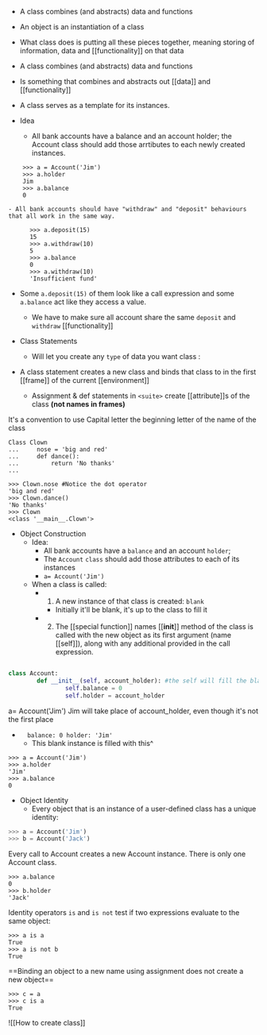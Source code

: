 - A class combines (and abstracts) data and functions
- An object is an instantiation of a class
- What class does is putting all these pieces together, meaning storing of information, data and [[functionality]] on that data
- A class combines (and abstracts) data and functions
- Is something that combines and abstracts out [[data]] and [[functionality]]

- A class serves as a template for its instances. 
- Idea 
	- All bank accounts have a balance and an account holder; the Account class should add those arrtibutes to each newly created instances.

```
    >>> a = Account('Jim')
    >>> a.holder
    Jim
    >>> a.balance
    0
```

	- All bank accounts should have "withdraw" and "deposit" behaviours that all work in the same way.

```
	  >>> a.deposit(15)
	  15
	  >>> a.withdraw(10)
	  5
	  >>> a.balance
	  0
	  >>> a.withdraw(10)
	  'Insufficient fund'
```


- Some `a.deposit(15)` of them look like a call expression and some `a.balance` act like they access a value.
  - We have to make sure all account share the same `deposit` and `withdraw` [[functionality]]

- Class Statements
  - Will let you create any `type` of data you want
    class <name>: <suite>

- A class statement creates a new class and binds that class to <name> in the first [[frame]] of the current [[environment]]
  - Assignment & def statements in `<suite>` create [[attribute]]s of the class **(not names in frames)**

It's a convention to use Capital letter
the beginning letter of the name of the class
``` shell
Class Clown
... 	nose = 'big and red'
...		def dance():
...			return 'No thanks'
...

>>> Clown.nose #Notice the dot operator
'big and red' 
>>> Clown.dance()
'No thanks'
>>> Clown
<class '__main__.Clown'>
```

- Object Construction
  - Idea:
    - All bank accounts have a `balance` and an account `holder`;
    - The `Account` `class` should add those attributes to each of its instances
    - `a= Account('Jim')`
  - When a class is called:
    - 1. A new instance of that class is created: `blank`
      - Initially it'll be blank, it's up to the class to fill it
    - 2. The [[special function]] names [[**init**]] method of the class is called with the new object as its first argument (name [[self]]), along with any additional provided in the call expression.

```python

class Account:
		def __init__(self, account_holder): #the self will fill the blank instance that is created, while creating the class
				self.balance = 0
				self.holder = account_holder
```

a= Account('Jim') Jim will take place of account_holder, even though it's not the first place

- `   balance: 0 holder: 'Jim'        `
  - This blank instance is filled with this^

```shell
>>> a = Account('Jim')
>>> a.holder
'Jim'
>>> a.balance
0
```

- Object Identity
  - Every object that is an instance of a user-defined class has a unique identity:

```python
>>> a = Account('Jim')
>>> b = Account('Jack')
```

Every call to Account creates a new Account instance. There is only one Account class.
``` shell
>>> a.balance
0
>>> b.holder
'Jack'
```

 Identity operators `is` and `is not` test if two expressions evaluate to the same object:
  ```
  >>> a is a
  True
  >>> a is not b
  True   
  ```
  
==Binding an object to a new name using assignment does not create a new object==
```
>>> c = a
>>> c is a
True
```

![[How to create class]]
  